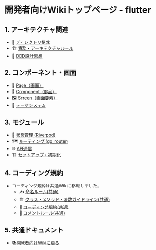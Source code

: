 # 開発者向けWikiトップページ - flutter

## 1. アーキテクチャ関連
- 🧱 [ディレクトリ構成](architecture/directory-structure.md)
- 🏗️ [責務・アーキテクチャルール](architecture/responsibilities.md)
- 🎨 [DDD設計思想](architecture/ddd-design.md)

## 2. コンポーネント・画面
- 📱 [Page（画面）](components/page.md)
- 🧩 [Component（部品）](components/component.md)
- 🖼️ [Screen（画面要素）](components/screen.md)
- 🎨 [テーマシステム](components/theme.md)

## 3. モジュール
- 🔄 [状態管理 (Riverpod)](modules/state-management.md)
- 🗺️ [ルーティング (go_router)](modules/routing.md)
- 🌐 [API通信](modules/api-communication.md)
- 🏗️ [セットアップ・初期化](modules/setup.md)

## 4. コーディング規約
- コーディング規約は共通Wikiに移転しました。
  - ✍️ [命名ルール(共通)](../../../../docs/ja/development/coding-standards/naming-rules.md)
  - 🏗️ [クラス・メソッド・変数ガイドライン(共通)](../../../../docs/ja/development/coding-standards/class-guidelines.md)
  - 📝 [コーディング規約(共通)](../../../../docs/ja/development/coding-standards/coding_standards.md)
  - 💬 [コメントルール(共通)](../../../../docs/ja/development/coding-standards/comment-rules.md)

## 5. 共通ドキュメント
- 📚️[開発者向けWikiに戻る](../../../../docs/ja/index.md)

